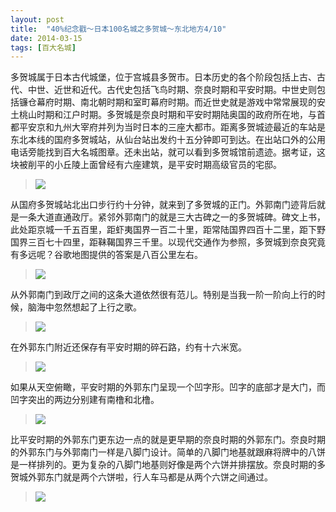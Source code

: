 ```yaml
---
layout: post
title:  "40%纪念戳～日本100名城之多贺城～东北地方4/10"
date: 2014-03-15
tags: [百大名城]
---
```


多贺城属于日本古代城堡，位于宫城县多贺市。日本历史的各个阶段包括上古、古代、中世、近世和近代。古代史包括飞鸟时期、奈良时期和平安时期。中世史则包括镰仓幕府时期、南北朝时期和室町幕府时期。而近世史就是游戏中常常展现的安土桃山时期和江户时期。多贺城是奈良时期和平安时期陆奥国的政府所在地，与首都平安京和九州大宰府并列为当时日本的三座大都市。距离多贺城迹最近的车站是东北本线的国府多贺城站，从仙台站出发约十五分钟即可到达。在出站口外的公用电话旁能找到百大名城图章。还未出站，就可以看到多贺城馆前遗迹。据考证，这块被削平的小丘陵上面曾经有六座建筑，是平安时期高级官员的宅邸。

> <img src="{{ site.baseurl }}/assets/oshiro/007/tagajou-001.jpg">

从国府多贺城站北出口步行约十分钟，就来到了多贺城的正门。外郭南门迹背后就是一条大道直通政厅。紧邻外郭南门的就是三大古碑之一的多贺城碑。碑文上书，此处距京城一千五百里，距虾夷国界一百二十里，距常陆国界四百十二里，距下野国界三百七十四里，距靺鞨国界三千里。以现代交通作为参照，多贺城到奈良究竟有多远呢？谷歌地图提供的答案是八百公里左右。

> <img src="{{ site.baseurl }}/assets/oshiro/007/tagajou-002.jpg">

从外郭南门到政厅之间的这条大道依然很有范儿。特别是当我一阶一阶向上行的时候，脑海中忽然想起了上行之歌。

> <img src="{{ site.baseurl }}/assets/oshiro/007/tagajou-003.jpg">

在外郭东门附近还保存有平安时期的碎石路，约有十六米宽。

> <img src="{{ site.baseurl }}/assets/oshiro/007/tagajou-004.jpg">

如果从天空俯瞰，平安时期的外郭东门呈现一个凹字形。凹字的底部才是大门，而凹字突出的两边分别建有南橹和北橹。

> <img src="{{ site.baseurl }}/assets/oshiro/007/tagajou-005.jpg">

比平安时期的外郭东门更东边一点的就是更早期的奈良时期的外郭东门。奈良时期的外郭东门与外郭南门一样是八脚门设计。简单的八脚门地基就跟麻将牌中的八饼是一样排列的。更为复杂的八脚门地基则好像是两个六饼并排摆放。奈良时期的多贺城外郭东门就是两个六饼啦，行人车马都是从两个六饼之间通过。

> <img src="{{ site.baseurl }}/assets/oshiro/007/tagajou-006.jpg">
